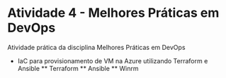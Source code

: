 # Atividade 4 - Melhores Práticas em DevOps
Atividade prática da disciplina Melhores Práticas em DevOps

* IaC para provisionamento de VM na Azure utilizando Terraform e Ansible
** Terraform
** Ansible
** Winrm
